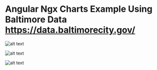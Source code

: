 # Angular Ngx Charts Example Using Baltimore Data https://data.baltimorecity.gov/

![alt text](https://github.com/asif633/baltimoreAngular/blob/master/assets/screen1.png "Screen3")

![alt text](https://github.com/asif633/baltimoreAngular/blob/master/assets/screen2.png "Screen2")

![alt text](https://github.com/asif633/baltimoreAngular/blob/master/assets/screen3.png "Screen1")